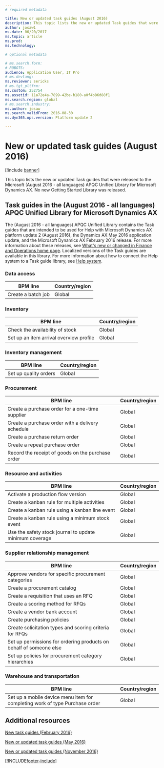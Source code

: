 ```yaml
---
# required metadata

title: New or updated task guides (August 2016)
description: This topic lists the new or updated Task guides that were released to the Microsoft (August 2016 - all languages) APQC Unified Library for Microsoft Dynamics AX. No new Getting Started Library was released.
author: josaw1
ms.date: 06/20/2017
ms.topic: article
ms.prod: 
ms.technology: 

# optional metadata

# ms.search.form: 
# ROBOTS: 
audience: Application User, IT Pro
# ms.devlang: 
ms.reviewer: sericks
# ms.tgt_pltfrm: 
ms.custom: 252754
ms.assetid: 11a72e4a-7899-42be-b180-a0f4b86d88f1
ms.search.region: global
# ms.search.industry: 
ms.author: josaw
ms.search.validFrom: 2016-08-30
ms.dyn365.ops.version: Platform update 2

---
```


# New or updated task guides (August 2016)

[!include [banner](../includes/banner.md)]

This topic lists the new or updated Task guides that were released to the Microsoft (August 2016 - all languages) APQC Unified Library for Microsoft Dynamics AX. No new Getting Started Library was released.

## Task guides in the (August 2016 - all languages) APQC Unified Library for Microsoft Dynamics AX

The (August 2016 - all languages) APQC Unified Library contains the Task guides that are intended to be used for Help with Microsoft Dynamics AX platform update 2 (August 2016), the Dynamics AX May 2016 application update, and the Microsoft Dynamics AX February 2016 release. For more information about these releases, see [What's new or changed in Finance and Operations home page](whats-new-changed.md). Localized versions of the Task guides are available in this library. For more information about how to connect the Help system to a Task guide library, see [Help system](help-overview.md).

### Data access

| BPM line           | Country/region |
|--------------------|----------------|
| Create a batch job | Global         |

### Inventory

| BPM line                                | Country/region |
|-----------------------------------------|----------------|
| Check the availability of stock         | Global         |
| Set up an item arrival overview profile | Global         |

### Inventory management

| BPM line              | Country/region |
|-----------------------|----------------|
| Set up quality orders | Global         |

### Procurement

| BPM line                                          | Country/region |
|---------------------------------------------------|----------------|
| Create a purchase order for a one-time supplier   | Global         |
| Create a purchase order with a delivery schedule  | Global         |
| Create a purchase return order                    | Global         |
| Create a repeat purchase order                    | Global         |
| Record the receipt of goods on the purchase order | Global         |

### Resource and activities

| BPM line                                                | Country/region |
|---------------------------------------------------------|----------------|
| Activate a production flow version                      | Global         |
| Create a kanban rule for multiple activities            | Global         |
| Create a kanban rule using a kanban line event          | Global         |
| Create a kanban rule using a minimum stock event        | Global         |
| Use the safety stock journal to update minimum coverage | Global         |

### Supplier relationship management

| BPM line                                                           | Country/region |
|--------------------------------------------------------------------|----------------|
| Approve vendors for specific procurement categories                | Global         |
| Create a procurement catalog                                       | Global         |
| Create a requisition that uses an RFQ                              | Global         |
| Create a scoring method for RFQs                                   | Global         |
| Create a vendor bank account                                       | Global         |
| Create purchasing policies                                         | Global         |
| Create solicitation types and scoring criteria for RFQs            | Global         |
| Set up permissions for ordering products on behalf of someone else | Global         |
| Set up policies for procurement category hierarchies               | Global         |

### Warehouse and transportation

| BPM line                                                                    | Country/region |
|-----------------------------------------------------------------------------|----------------|
| Set up a mobile device menu item for completing work of type Purchase order | Global         |

## Additional resources

[New task guides (February 2016)](new-task-guides-available-february-2016.md)

[New or updated task guides (May 2016)](new-updated-task-guides-available-may-2016.md)

[New or updated task guides (November 2016)](new-task-guides-november-2016.md)


[!INCLUDE[footer-include](../../../includes/footer-banner.md)]